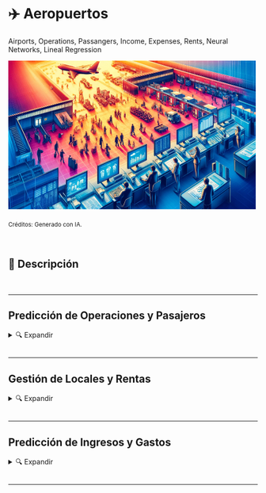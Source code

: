 # ✈️ Aeropuertos
Airports, Operations, Passangers, Income, Expenses, Rents, Neural Networks, Lineal Regression



<img src="https://github.com/vbleal/Airports/blob/main/Imag/DE_WP_Airports.png" width="500" height="300">

<sub>Créditos: Generado con IA.</sub>


<br>

## 📃 Descripción


<br>

---

## Predicción de Operaciones y Pasajeros

<details>
<summary>🔍 Expandir </summary>

<br>   

[Operaciones y Pasajeros](https://github.com/vbleal/Airports/tree/main/_Aero_Operations)

</details>





<br>

---

## Gestión de Locales y Rentas

<details>
<summary>🔍 Expandir </summary>

<br>   

[Locales y Rentas](https://github.com/vbleal/Airports/tree/main/_Aero_Rent)


</details>






<br>

---

## Predicción de Ingresos y Gastos

<details>
<summary>🔍 Expandir </summary>

<br>   

[Ingresos y Gastos](https://github.com/vbleal/Airports/tree/main/_Aero_NetIncome)

</details>

<br>

---





